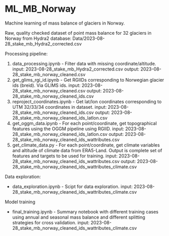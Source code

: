 # ML_MB_Norway
Machine learning of mass balance of glaciers in Norway.

Raw, quality checked dataset of point mass balance for 32 glaciers in Norway from Hydra2 database: Data/2023-08-28_stake_mb_Hydra2_corrected.csv

Processing pipeline:

1. data_processing.ipynb - Filter data with missing coordinate/altitude.
   input: 2023-08-28_stake_mb_Hydra2_corrected.csv
   output: 2023-08-28_stake_mb_norway_cleaned.csv
2. get_glims_rgi_id.ipynb - Get RGIIDs corresponding to Norwegian glacier ids (breid). Via GLIMS ids.
   input: 2023-08-28_stake_mb_norway_cleaned.csv
   output: 2023-08-28_stake_mb_norway_cleaned_ids.csv
3. reproject_coordinates.ipynb - Get lat/lon coordinates corresponding to UTM 32/33/34 coordinates in dataset.
   input: 2023-08-28_stake_mb_norway_cleaned_ids.csv
   output: 2023-08-28_stake_mb_norway_cleaned_ids_latlon.csv
4. get_oggm_data.ipynb - For each point/coordinate, get topographical features using the OGGM pipeline using RGIID.
   input: 2023-08-28_stake_mb_norway_cleaned_ids_latlon.csv
   output: 2023-08-28_stake_mb_norway_cleaned_ids_wattributes.csv
5. get_climate_data.py - For each point/coordinate, get climate variables and altitude of climate data from ERA5-Land.
   Output is complete set of features and targets to be used for training. 
   input: 2023-08-28_stake_mb_norway_cleaned_ids_wattributes.csv
   output: 2023-08-28_stake_mb_norway_cleaned_ids_wattributes_climate.csv

Data exploration:
- data_exploration.ipynb - Scipt for data exploration.
  input: 2023-08-28_stake_mb_norway_cleaned_ids_wattributes_climate.csv

Model training
- final_training.ipynb - Summary notebook with different training cases using annual and seasonal mass balance and different splitting strategies for cross validation.
  input: 2023-08-28_stake_mb_norway_cleaned_ids_wattributes_climate.csv
